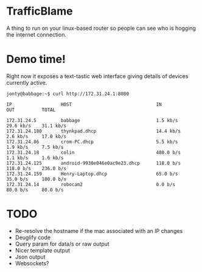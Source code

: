 # TrafficBlame
A thing to run on your linux-based router so people can see who is hogging the internet connection.

# Demo time!
Right now it exposes a text-tastic web interface giving details of devices currently active.

    jonty@babbage:~$ curl http://172.31.24.1:8080
    
    IP                  HOST                               IN            OUT          TOTAL        

    172.31.24.5         babbage                            1.5 kb/s      29.6 kb/s    31.1 kb/s    
    172.31.24.180       thynkpad.dhcp                      14.4 kb/s     2.6 kb/s     17.0 kb/s    
    172.31.24.86        crom-PC.dhcp                       5.5 kb/s      1.9 kb/s     7.5 kb/s     
    172.31.24.18        colin                              480.0 b/s     1.1 kb/s     1.6 kb/s     
    172.31.24.125       android-9930e046e0ac9e23.dhcp      118.0 b/s     118.0 b/s    236.0 b/s    
    172.31.24.159       Henry-Laptop.dhcp                  65.0 b/s      35.0 b/s     100.0 b/s    
    172.31.24.14        robocam2                           0.0 b/s       80.0 b/s     80.0 b/s 

# TODO
* Re-resolve the hostname if the mac associated with an IP changes
* Deuglify code
* Query param for data/s or raw output
* Nicer template output
* Json output
* Websockets?
